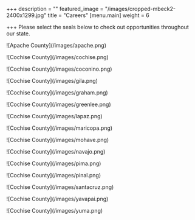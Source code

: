 +++
description = ""
featured_image = "/images/cropped-mbeck2-2400x1299.jpg"
title = "Careers"
[menu.main]
weight = 6

+++
Please select the seals below to check out opportunities throughout our state.

!\[Apache County\](/images/apache.png)

!\[Cochise County\](/images/cochise.png)

!\[Cochise County\](/images/coconino.png)

!\[Cochise County\](/images/gila.png)

!\[Cochise County\](/images/graham.png)

!\[Cochise County\](/images/greenlee.png)

!\[Cochise County\](/images/lapaz.png)

!\[Cochise County\](/images/maricopa.png)

!\[Cochise County\](/images/mohave.png)

!\[Cochise County\](/images/navajo.png)

!\[Cochise County\](/images/pima.png)

!\[Cochise County\](/images/pinal.png)

!\[Cochise County\](/images/santacruz.png)

!\[Cochise County\](/images/yavapai.png)

!\[Cochise County\](/images/yuma.png)